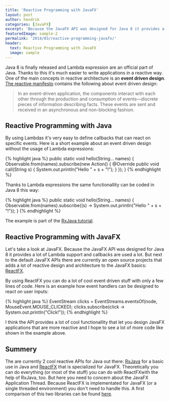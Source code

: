 ```yaml
---
title: 'Reactive Programming with JavaFX'
layout: post
author: hendrik
categories: [JavaFX]
excerpt: 'Because the JavaFX API was designed for Java 8 it provides a lot of Lambda support and callbacks are used a lot. But next to the default JavaFX APIs there are currently an open source projects that adds a lot of reactive design and architecture to the JavaFX basics: ReactFX.'
featuredImage: sample-2
permalink: '2014/03/reactive-programming-javafx/'
header:
  text: Reactive Programming with JavaFX
  image: sample
---
```

Java 8 is finally released and Lambda expression are an official part of Java. Thanks to this it's much easier to write applications in a reactive way. One of the main concepts in reactive architecture is an __event driven design__. [The reactive manifesto](http://www.reactivemanifesto.org/) contains the following about event driven design:

> In an event-driven application, the components interact with each other through the production and consumption of events—discrete pieces of information describing facts. These events are sent and received in an asynchronous and non-blocking fashion.

## Reactive Programming with Java

By using Lambdas it's very easy to define callbacks that can react on specific events. Here is a short example about an event driven design without the usage of Lambda expressions:

{% highlight java %}
public static void hello(String... names) {
    Observable.from(names).subscribe(new Action<String>() {
        @Override
        public void call(String s) {
            System.out.println("Hello " + s + "!");
        }
    });
}
{% endhighlight %}

Thanks to Lambda expressions the same functionallity can be coded in Java 8 this way:

{% highlight java %}
public static void hello(String... names) {
    Observable.from(names).subscribe((s) -> System.out.println("Hello " + s + "!"));
}
{% endhighlight %}

The example is part of the [RxJava tutorial](https://github.com/Netflix/RxJava/wiki/Getting-Started).

## Reactive Programming with JavaFX

Let's take a look at JavaFX. Because the JavaFX API was designed for Java 8 it provides a lot of Lambda support and callbacks are used a lot. But next to the default JavaFX APIs there are currently an open source projects that adds a lot of reactive design and architecture to the JavaFX basics: [ReactFX](https://github.com/TomasMikula/ReactFX).

By using ReactFX you can do a lot of cool event driven stuff with only a few lines of code. Here is an example how event handlers can be designed to react on user inputs:

{% highlight java %}
EventStream<MouseEvent> clicks = EventStreams.eventsOf(node, MouseEvent.MOUSE_CLICKED);
clicks.subscribe(click -> System.out.println("Click!"));
{% endhighlight %}

I think the API provides a lot of cool functionallity that let you design JavaFX applications that are more reactive and I hope to see a lot of more code like shown in the example above.

## Summery

The are currently 2 cool reactive APIs for Java out there: [RxJava](https://github.com/Netflix/RxJava/wiki/Getting-Started) for a basic use in Java and [ReactFX](https://github.com/TomasMikula/ReactFX) that is specialized for JavaFX. Theoretically you can do everything (or most of the stuff) you can do with ReactFXwith the help of RxJava, too. But here you need to concern about the JavaFX Application Thread. Because ReactFX is implementated for JavaFX (or a single threaded environment) you don't need to handle this. A first comparison of this two libraries can be found [here](https://gist.github.com/timyates/fd6904dcca366d50729c#comment-1198536).
